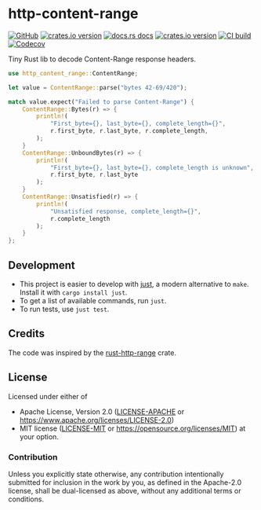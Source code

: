 # http-content-range

[![GitHub](https://img.shields.io/badge/github-nyurik/http--content--range-8da0cb?logo=github)](https://github.com/nyurik/http-content-range)
[![crates.io version](https://img.shields.io/crates/v/http-content-range.svg)](https://crates.io/crates/http-content-range)
[![docs.rs docs](https://docs.rs/http-content-range/badge.svg)](https://docs.rs/http-content-range)
[![crates.io version](https://img.shields.io/crates/l/http-content-range.svg)](https://github.com/nyurik/http-content-range/blob/main/LICENSE-APACHE)
[![CI build](https://github.com/nyurik/http-content-range/actions/workflows/ci.yml/badge.svg)](https://github.com/nyurik/http-content-range/actions)
[![Codecov](https://img.shields.io/codecov/c/github/nyurik/http-content-range)](https://app.codecov.io/gh/nyurik/http-content-range)

Tiny Rust lib to decode Content-Range response headers.

```rust
use http_content_range::ContentRange;

let value = ContentRange::parse("bytes 42-69/420");

match value.expect("Failed to parse Content-Range") {
    ContentRange::Bytes(r) => {
        println!(
            "First_byte={}, last_byte={}, complete_length={}",
            r.first_byte, r.last_byte, r.complete_length,
        );
    }
    ContentRange::UnboundBytes(r) => {
        println!(
            "First_byte={}, last_byte={}, complete_length is unknown",
            r.first_byte, r.last_byte
        );
    }
    ContentRange::Unsatisfied(r) => {
        println!(
            "Unsatisfied response, complete_length={}",
            r.complete_length
        );
    }
};
```

## Development

* This project is easier to develop with [just](https://github.com/casey/just#readme), a modern alternative to `make`.
  Install it with `cargo install just`.
* To get a list of available commands, run `just`.
* To run tests, use `just test`.

## Credits

The code was inspired by the [rust-http-range](https://github.com/bancek/rust-http-range) crate.

## License

Licensed under either of

* Apache License, Version 2.0 ([LICENSE-APACHE](LICENSE-APACHE) or <https://www.apache.org/licenses/LICENSE-2.0>)
* MIT license ([LICENSE-MIT](LICENSE-MIT) or <https://opensource.org/licenses/MIT>)
  at your option.

### Contribution

Unless you explicitly state otherwise, any contribution intentionally
submitted for inclusion in the work by you, as defined in the
Apache-2.0 license, shall be dual-licensed as above, without any
additional terms or conditions.
